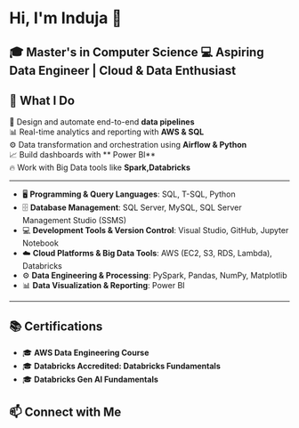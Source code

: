 # Hi, I'm Induja 👋   
🎓 Master's in Computer Science 
💻 Aspiring Data Engineer | Cloud & Data Enthusiast  
---
## 🧠 What I Do  
🚀 Design and automate end-to-end **data pipelines**  
📊 Real-time analytics and reporting with **AWS & SQL**  
⚙️ Data transformation and orchestration using **Airflow & Python**  
📈 Build dashboards with ** Power BI**  
🔥 Work with Big Data tools like **Spark,Databricks**  

---

- 🖥️ **Programming & Query Languages**: SQL, T-SQL, Python  
- 🗄️ **Database Management**: SQL Server, MySQL, SQL Server Management Studio (SSMS)  
- 💻 **Development Tools & Version Control**: Visual Studio, GitHub, Jupyter Notebook  
- ☁️ **Cloud Platforms & Big Data Tools**: AWS (EC2, S3, RDS, Lambda), Databricks  
- ⚙️ **Data Engineering & Processing**: PySpark, Pandas, NumPy, Matplotlib  
- 📊 **Data Visualization & Reporting**: Power BI  

---

## 📚 Certifications  

- 🎓 **AWS Data Engineering Course**  
- 🎓 **Databricks Accredited: Databricks Fundamentals**  
- 🎓 **Databricks Gen AI Fundamentals**
## 📫 Connect with Me  


